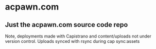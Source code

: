 # acpawn.com


## Just the acpawn.com source code repo

Note, deployments made with Capistrano and content/uploads not under version control.  Uploads synced with rsync during cap sync:assets
